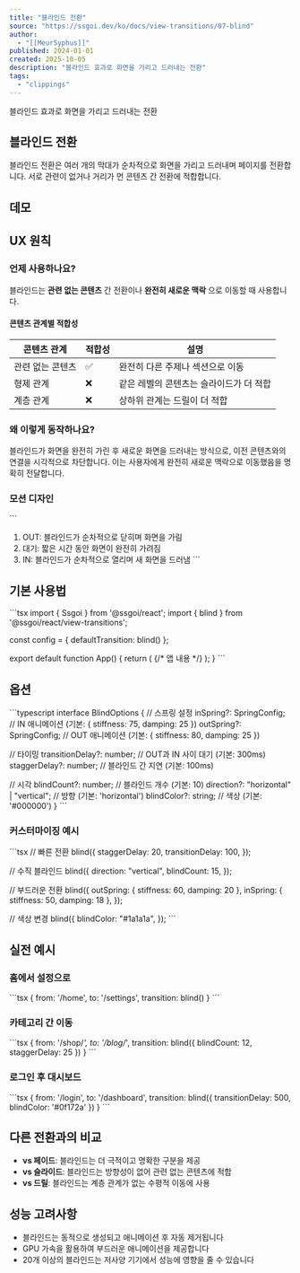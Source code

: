 ```yaml
---
title: "블라인드 전환"
source: "https://ssgoi.dev/ko/docs/view-transitions/07-blind"
author:
  - "[[MeurSyphus]]"
published: 2024-01-01
created: 2025-10-05
description: "블라인드 효과로 화면을 가리고 드러내는 전환"
tags:
  - "clippings"
---
```

블라인드 효과로 화면을 가리고 드러내는 전환

## 블라인드 전환

블라인드 전환은 여러 개의 막대가 순차적으로 화면을 가리고 드러내며 페이지를 전환합니다. 서로 관련이 없거나 거리가 먼 콘텐츠 간 전환에 적합합니다.

## 데모

## UX 원칙

### 언제 사용하나요?

블라인드는 **관련 없는 콘텐츠** 간 전환이나 **완전히 새로운 맥락** 으로 이동할 때 사용합니다.

#### 콘텐츠 관계별 적합성

| 콘텐츠 관계 | 적합성 | 설명 |
| --- | --- | --- |
| 관련 없는 콘텐츠 | ✅ | 완전히 다른 주제나 섹션으로 이동 |
| 형제 관계 | ❌ | 같은 레벨의 콘텐츠는 슬라이드가 더 적합 |
| 계층 관계 | ❌ | 상하위 관계는 드릴이 더 적합 |

### 왜 이렇게 동작하나요?

블라인드가 화면을 완전히 가린 후 새로운 화면을 드러내는 방식으로, 이전 콘텐츠와의 연결을 시각적으로 차단합니다. 이는 사용자에게 완전히 새로운 맥락으로 이동했음을 명확히 전달합니다.

### 모션 디자인

\`\`\`
1. OUT: 블라인드가 순차적으로 닫히며 화면을 가림
2. 대기: 짧은 시간 동안 화면이 완전히 가려짐
3. IN: 블라인드가 순차적으로 열리며 새 화면을 드러냄
\`\`\`

## 기본 사용법

\`\`\`tsx
import { Ssgoi } from '@ssgoi/react';
import { blind } from '@ssgoi/react/view-transitions';

const config = {
  defaultTransition: blind()
};

export default function App() {
  return (
    <Ssgoi config={config}>
      {/* 앱 내용 */}
    </Ssgoi>
  );
}
\`\`\`

## 옵션

\`\`\`typescript
interface BlindOptions {
  // 스프링 설정
  inSpring?: SpringConfig; // IN 애니메이션 (기본: { stiffness: 75, damping: 25 })
  outSpring?: SpringConfig; // OUT 애니메이션 (기본: { stiffness: 80, damping: 25 })

  // 타이밍
  transitionDelay?: number; // OUT과 IN 사이 대기 (기본: 300ms)
  staggerDelay?: number; // 블라인드 간 지연 (기본: 100ms)

  // 시각
  blindCount?: number; // 블라인드 개수 (기본: 10)
  direction?: "horizontal" | "vertical"; // 방향 (기본: 'horizontal')
  blindColor?: string; // 색상 (기본: '#000000')
}
\`\`\`

### 커스터마이징 예시

\`\`\`tsx
// 빠른 전환
blind({
  staggerDelay: 20,
  transitionDelay: 100,
});

// 수직 블라인드
blind({
  direction: "vertical",
  blindCount: 15,
});

// 부드러운 전환
blind({
  outSpring: { stiffness: 60, damping: 20 },
  inSpring: { stiffness: 50, damping: 18 },
});

// 색상 변경
blind({
  blindColor: "#1a1a1a",
});
\`\`\`

## 실전 예시

### 홈에서 설정으로

\`\`\`tsx
{
  from: '/home',
  to: '/settings',
  transition: blind()
}
\`\`\`

### 카테고리 간 이동

\`\`\`tsx
{
  from: '/shop/*',
  to: '/blog/*',
  transition: blind({
    blindCount: 12,
    staggerDelay: 25
  })
}
\`\`\`

### 로그인 후 대시보드

\`\`\`tsx
{
  from: '/login',
  to: '/dashboard',
  transition: blind({
    transitionDelay: 500,
    blindColor: '#0f172a'
  })
}
\`\`\`

## 다른 전환과의 비교

- **vs 페이드**: 블라인드는 더 극적이고 명확한 구분을 제공
- **vs 슬라이드**: 블라인드는 방향성이 없어 관련 없는 콘텐츠에 적합
- **vs 드릴**: 블라인드는 계층 관계가 없는 수평적 이동에 사용

## 성능 고려사항

- 블라인드는 동적으로 생성되고 애니메이션 후 자동 제거됩니다
- GPU 가속을 활용하여 부드러운 애니메이션을 제공합니다
- 20개 이상의 블라인드는 저사양 기기에서 성능에 영향을 줄 수 있습니다
